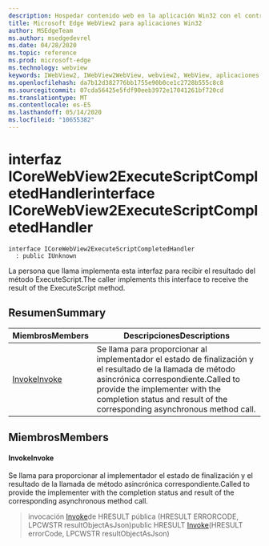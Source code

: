 ```yaml
---
description: Hospedar contenido web en la aplicación Win32 con el control Microsoft Edge WebView2
title: Microsoft Edge WebView2 para aplicaciones Win32
author: MSEdgeTeam
ms.author: msedgedevrel
ms.date: 04/28/2020
ms.topic: reference
ms.prod: microsoft-edge
ms.technology: webview
keywords: IWebView2, IWebView2WebView, webview2, WebView, aplicaciones Win32, Win32, Edge, ICoreWebView2, ICoreWebView2Controller, control de explorador, HTML Edge
ms.openlocfilehash: da7b12d382776bb1755e90b0ce1c2728b555c8c8
ms.sourcegitcommit: 07cda56425e5fdf90eeb3972e17041261bf720cd
ms.translationtype: MT
ms.contentlocale: es-ES
ms.lasthandoff: 05/14/2020
ms.locfileid: "10655382"
---
```

# <span data-ttu-id="5fd1d-104">interfaz ICoreWebView2ExecuteScriptCompletedHandler</span><span class="sxs-lookup"><span data-stu-id="5fd1d-104">interface ICoreWebView2ExecuteScriptCompletedHandler</span></span> 

```
interface ICoreWebView2ExecuteScriptCompletedHandler
  : public IUnknown
```

<span data-ttu-id="5fd1d-105">La persona que llama implementa esta interfaz para recibir el resultado del método ExecuteScript.</span><span class="sxs-lookup"><span data-stu-id="5fd1d-105">The caller implements this interface to receive the result of the ExecuteScript method.</span></span>

## <span data-ttu-id="5fd1d-106">Resumen</span><span class="sxs-lookup"><span data-stu-id="5fd1d-106">Summary</span></span>

 <span data-ttu-id="5fd1d-107">Miembros</span><span class="sxs-lookup"><span data-stu-id="5fd1d-107">Members</span></span>                        | <span data-ttu-id="5fd1d-108">Descripciones</span><span class="sxs-lookup"><span data-stu-id="5fd1d-108">Descriptions</span></span>
--------------------------------|---------------------------------------------
[<span data-ttu-id="5fd1d-109">Invoke</span><span class="sxs-lookup"><span data-stu-id="5fd1d-109">Invoke</span></span>](#invoke) | <span data-ttu-id="5fd1d-110">Se llama para proporcionar al implementador el estado de finalización y el resultado de la llamada de método asincrónica correspondiente.</span><span class="sxs-lookup"><span data-stu-id="5fd1d-110">Called to provide the implementer with the completion status and result of the corresponding asynchronous method call.</span></span>

## <span data-ttu-id="5fd1d-111">Miembros</span><span class="sxs-lookup"><span data-stu-id="5fd1d-111">Members</span></span>

#### <span data-ttu-id="5fd1d-112">Invoke</span><span class="sxs-lookup"><span data-stu-id="5fd1d-112">Invoke</span></span> 

<span data-ttu-id="5fd1d-113">Se llama para proporcionar al implementador el estado de finalización y el resultado de la llamada de método asincrónica correspondiente.</span><span class="sxs-lookup"><span data-stu-id="5fd1d-113">Called to provide the implementer with the completion status and result of the corresponding asynchronous method call.</span></span>

> <span data-ttu-id="5fd1d-114">invocación [Invoke](#invoke)de HRESULT pública (HRESULT ERRORCODE, LPCWSTR resultObjectAsJson)</span><span class="sxs-lookup"><span data-stu-id="5fd1d-114">public HRESULT [Invoke](#invoke)(HRESULT errorCode, LPCWSTR resultObjectAsJson)</span></span>

